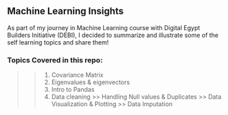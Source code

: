 ## Machine Learning Insights 
As part of my journey in Machine Learning course with Digital Egypt Builders Initiative (DEBI), I decided to summarize and illustrate some of the self learning topics and share them!
### Topics Covered in this repo:
>> 1. Covariance Matrix
>> 2. Eigenvalues & eigenvectors
>> 3. Intro to Pandas
>> 4. Data cleaning 
          >> Handling Null values & Duplicates
          >> Data Visualization & Plotting 
          >> Data Imputation 
